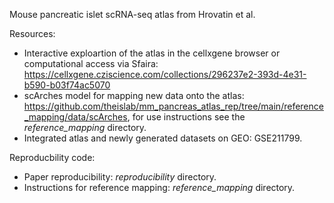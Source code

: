 Mouse pancreatic islet scRNA-seq atlas from Hrovatin et al.

Resources: 
- Interactive exploartion of the atlas in the cellxgene browser or computational access via Sfaira: https://cellxgene.cziscience.com/collections/296237e2-393d-4e31-b590-b03f74ac5070
- scArches model for mapping new data onto the atlas: https://github.com/theislab/mm_pancreas_atlas_rep/tree/main/reference_mapping/data/scArches, for use instructions see the *reference_mapping* directory.
- Integrated atlas and newly generated datasets on GEO: GSE211799.


Reproducbility code:
- Paper reproducibility: *reproducibility* directory.
- Instructions for reference mapping: *reference_mapping* directory.
